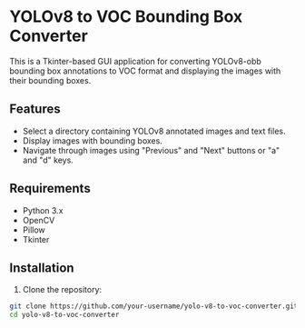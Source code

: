 # YOLOv8 to VOC Bounding Box Converter

This is a Tkinter-based GUI application for converting YOLOv8-obb bounding box annotations to VOC format and displaying the images with their bounding boxes.

## Features

- Select a directory containing YOLOv8 annotated images and text files.
- Display images with bounding boxes.
- Navigate through images using "Previous" and "Next" buttons or "a" and "d" keys.

## Requirements

- Python 3.x
- OpenCV
- Pillow
- Tkinter

## Installation

1. Clone the repository:

```bash
git clone https://github.com/your-username/yolo-v8-to-voc-converter.git
cd yolo-v8-to-voc-converter
